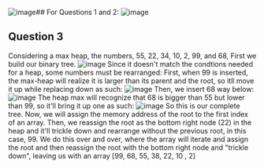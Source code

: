 ![image](https://github.com/user-attachments/assets/fbbe1b7d-d154-44f2-90ef-8b5fa7e388b9)## For Questions 1 and 2:
![image](https://github.com/user-attachments/assets/5afb98d1-10f1-4871-87f2-219afced4cee)
## Question 3
Considering a max heap, the numbers, 55, 22, 34, 10, 2, 99, and 68, First we build our binary tree. 
![image](https://github.com/user-attachments/assets/39e27374-43e4-4bcf-b926-e33201f0ac6c)
Since it doesn't match the condtions needed for a heap, some numbers must be rearranged: 
First, when 99 is inserted, the max-heap will realize it is larger than its parent and the root, so itll move it up while replacing down as such: 
![image](https://github.com/user-attachments/assets/a99452dc-0da2-4e87-855e-28821ec47066)
Then, we insert 68 way below:
![image](https://github.com/user-attachments/assets/8f611177-e7dc-4af8-9250-ec5804afc8e9)
The heap max will recognize that 68 is bigger than 55 but lower than 99, so it'll bring it up one as such:
![image](https://github.com/user-attachments/assets/ef00ca82-14ec-4dfd-bc99-377048e7f305)
So this is our complete tree. Now, we will assign the memory address of the root to the first index of an array. Then, we reassign the root as the bottom right node (22) in the heap and it'll trickle down and rearrange without the previous root, in this case, 99.
We do this over and over, where the array will iterate and assign the root and then reassign the root with the bottom right node and "trickle down",
leaving us with an array [99, 68, 55, 38, 22, 10 , 2]
